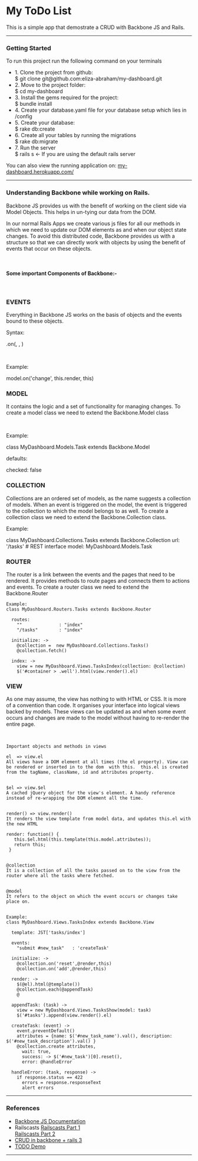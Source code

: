 <h1>My ToDo List</h1>

<p>This is a simple app that demostrate a CRUD with Backbone JS and Rails. </p>
<hr>
<h3>Getting Started</h3>
<div>
  <p>To run this project run the following command on your terminals</p>
  <ul>
    <li>
      1. Clone the project from github:<br/>
      $ git clone git@github.com:eliza-abraham/my-dashboard.git
    </li>
    <li>
      2. Move to the project folder:<br>
      $ cd my-dashboard
    </li>
    <li>
      3. Install the gems required for the project:<br>
      $ bundle install
    </li>
    <li>
      4. Create your database.yaml file for your database setup which lies in /config
    </li>
    <li>
      5. Create your database:<br>
      $ rake db:create
    </li>
    <li>
      6. Create all your tables by running the migrations<br>
      $ rake db:migrate
    </li>
    <li>
      7. Run the server<br>
      $ rails s <- If you are using the default rails server
    </li>
  </ul>
  <p>You can also view the running application on: 
    <a href="http://my-dashboard.herokuapp.com/">my-dashboard.herokuapp.com/</a>
  </p>
</div>
<hr>
<h3>Understanding Backbone while working on Rails.</h3>
<div>
  <p>Backbone JS provides us with the benefit of working on the client side via Model Objects. This helps in un-tying our data from the DOM.</p>
  <p>In our normal Rails Apps we create various js files for all our methods in which we need to update our DOM elements as and when our object state changes. To avoid this distributed code, Backbone provides us with a structure so that we can directly work with objects by using the benefit of events that occur on these objects.</p>
  <br>
  <h4>Some important Components of Backbone:-</h4>
  <br>
  <div>
    <h3>EVENTS</h3>
    <p>Everything in Backbone JS works on the basis of objects and the events bound to these objects.</p>
    <p>Syntax:</p>
    <p><object>.on(<event>, <callback>, <context>)</p>
    <br>
    <p>Example:</p>
    <p>model.on('change', this.render, this)</p>
  </div>
  <div>
    <h3>MODEL</h3>
    <p>It contains the logic and a set of functionality for managing changes. To create a model class we need to extend the Backbone.Model class </p>
    <br>
    <p>Example:</p>
    <p>class MyDashboard.Models.Task extends Backbone.Model</p>
    <p>defaults:</p> 
    <p>checked: false</p>
  </div>
  <div>
    <h3>COLLECTION</h3>
    <p>Collections are an ordered set of models, as the name suggests a collection of models. When an event is triggered on the model, the event is triggered to the collection to which the model belongs to as well. To create a collection class we need to extend the Backbone.Collection class.</p>
    <p>Example: </p>
    <p>class MyDashboard.Collections.Tasks extends Backbone.Collection
      url: '/tasks' # REST interface
      model: MyDashboard.Models.Task
    </p>
  </div>
  <div>
    <h3>ROUTER</h3>
    <p>The router is a link between the events and the pages that need to be rendered. It provides methods to route pages and connects them to actions and events. To create a router class we need to extend the Backbone.Router</p>

    Example:
    class MyDashboard.Routers.Tasks extends Backbone.Router

      routes:
        ""              : "index"
        "/tasks"        : "index"

      initialize: -> 
        @collection =  new MyDashboard.Collections.Tasks()
        @collection.fetch()

      index: ->
        view = new MyDashboard.Views.TasksIndex(collection: @collection)
        $('#container > .well').html(view.render().el)
  </div>
  <div>
    <h3>VIEW</h3>
    <p>As one may assume, the view has nothing to with HTML or CSS. It is more of a convention than code. It organises your interface into logical views backed by models. These views can be updated as and when some event occurs and changes are made to the model without having to re-render the entire page.</p>
    <br>

    Important objects and methods in views

    el  => view.el
    All views have a DOM element at all times (the el property). View can be rendered or inserted in to the dom  with this.  this.el is created from the tagName, className, id and attributes property.


    $el => view.$el
    A cached jQuery object for the view's element. A handy reference instead of re-wrapping the DOM element all the time.


    render() => view.render()
    It renders the view template from model data, and updates this.el with the new HTML

    render: function() {
       this.$el.html(this.template(this.model.attributes));
       return this;
     }


    @collection 
    It is a collection of all the tasks passed on to the view from the router where all the tasks where fetched.


    @model
    It refers to the object on which the event occurs or changes take place on.


    Example:
    class MyDashboard.Views.TasksIndex extends Backbone.View

      template: JST['tasks/index']

      events: 
      	"submit #new_task"   : 'createTask'

      initialize: ->
        @collection.on('reset',@render,this)
        @collection.on('add',@render,this)

      render: ->
        $(@el).html(@template())
        @collection.each(@appendTask)
        @

      appendTask: (task) ->
        view = new MyDashboard.Views.TasksShow(model: task)
        $('#tasks').append(view.render().el)

      createTask: (event) ->
        event.preventDefault()
        attributes = {name: $('#new_task_name').val(), description: $('#new_task_description').val() }
        @collection.create attributes,
          wait: true,
          success: -> $('#new_task')[0].reset(),
          error: @handleError

      handleError: (task, response) -> 
        if response.status == 422
          errors = response.responseText
          alert errors
  </div>
</div>
<hr>
<h3>References</h3>
<ul>
  <li><a href="http://backbonejs.org/">Backbone JS Documentation</a></li>
  <li>
    Railscasts
    <a href="http://railscasts.com/episodes/323-backbone-on-rails-part-1">Railscasts Part 1</a><br>
    <a href="http://railscasts.com/episodes/325-backbone-on-rails-part-2">Railscasts Part 2</a>
  </li>
  <li>
    <a href="https://github.com/ikido/backbone-rails-crud-example-app">CRUD in backbone + rails 3</a>    
  </li>  
  <li>
    <a href="https://github.com/mulderp/Backbone-on-Rails-todoDemo">TODO Demo</a>
  </li>
</ul>
<hr>